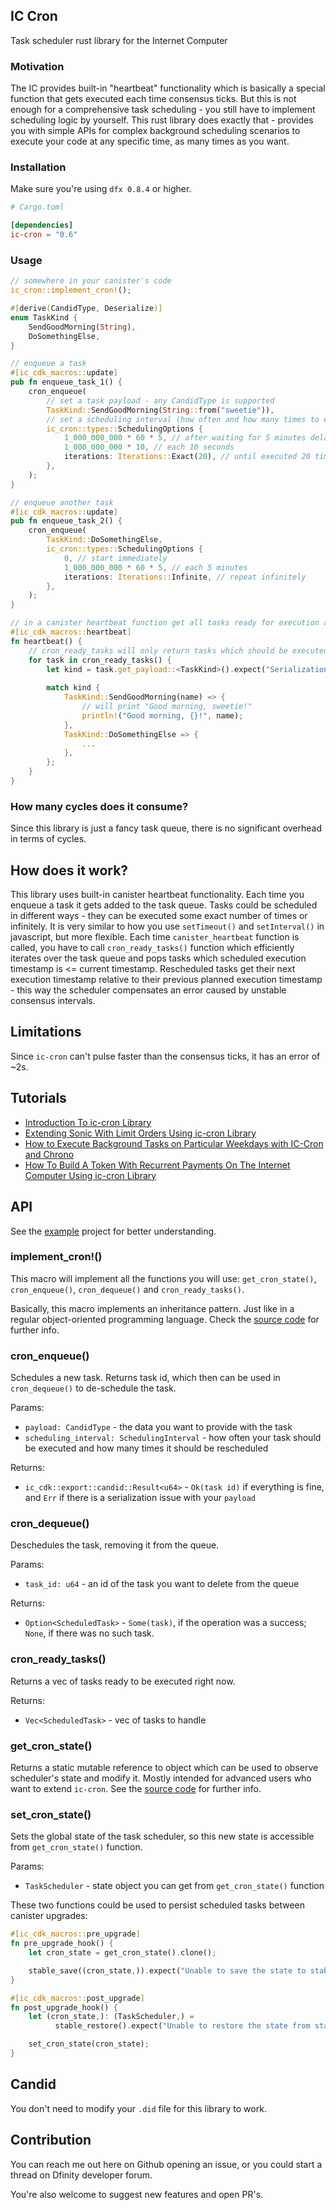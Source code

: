 ## IC Cron

Task scheduler rust library for the Internet Computer

### Motivation

The IC provides built-in "heartbeat" functionality which is basically a special function that gets executed each time
consensus ticks. But this is not enough for a comprehensive task scheduling - you still have to implement scheduling
logic by yourself. This rust library does exactly that - provides you with simple APIs for complex background scheduling 
scenarios to execute your code at any specific time, as many times as you want.

### Installation

Make sure you're using `dfx 0.8.4` or higher.

```toml
# Cargo.toml

[dependencies]
ic-cron = "0.6"
```

### Usage

```rust
// somewhere in your canister's code
ic_cron::implement_cron!();

#[derive(CandidType, Deserialize)]
enum TaskKind {
    SendGoodMorning(String),
    DoSomethingElse,
}

// enqueue a task
#[ic_cdk_macros::update]
pub fn enqueue_task_1() {
    cron_enqueue(
        // set a task payload - any CandidType is supported
        TaskKind::SendGoodMorning(String::from("sweetie")),
        // set a scheduling interval (how often and how many times to execute)
        ic_cron::types::SchedulingOptions {
            1_000_000_000 * 60 * 5, // after waiting for 5 minutes delay once
            1_000_000_000 * 10, // each 10 seconds
            iterations: Iterations::Exact(20), // until executed 20 times
        },
    );
}

// enqueue another task
#[ic_cdk_macros::update]
pub fn enqueue_task_2() {
    cron_enqueue(
        TaskKind::DoSomethingElse,
        ic_cron::types::SchedulingOptions {
            0, // start immediately
            1_000_000_000 * 60 * 5, // each 5 minutes
            iterations: Iterations::Infinite, // repeat infinitely
        },
    );
}

// in a canister heartbeat function get all tasks ready for execution at this exact moment and use it
#[ic_cdk_macros::heartbeat]
fn heartbeat() {
    // cron_ready_tasks will only return tasks which should be executed right now
    for task in cron_ready_tasks() {
        let kind = task.get_payload::<TaskKind>().expect("Serialization error");
      
        match kind {
            TaskKind::SendGoodMorning(name) => {
                // will print "Good morning, sweetie!"      
                println!("Good morning, {}!", name);
            },
            TaskKind::DoSomethingElse => {
                ...
            },
        };   
    }
}
```

### How many cycles does it consume?

Since this library is just a fancy task queue, there is no significant overhead in terms of cycles.

## How does it work?

This library uses built-in canister heartbeat functionality. Each time you enqueue a task it gets added to the task
queue. Tasks could be scheduled in different ways - they can be executed some exact number of times or infinitely. It is
very similar to how you use `setTimeout()` and `setInterval()` in javascript, but more flexible. Each
time `canister_heartbeat` function is called, you have to call `cron_ready_tasks()` function which efficiently iterates
over the task queue and pops tasks which scheduled execution timestamp is <= current timestamp. Rescheduled tasks get
their next execution timestamp relative to their previous planned execution timestamp - this way the scheduler
compensates an error caused by unstable consensus intervals.

## Limitations

Since `ic-cron` can't pulse faster than the consensus ticks, it has an error of ~2s. 

## Tutorials
* [Introduction To ic-cron Library](https://dev.to/seniorjoinu/introduction-to-ic-cron-library-17g1)
* [Extending Sonic With Limit Orders Using ic-cron Library](https://hackernoon.com/tutorial-extending-sonic-with-limit-orders-using-ic-cron-library)
* [How to Execute Background Tasks on Particular Weekdays with IC-Cron and Chrono](https://hackernoon.com/how-to-execute-background-tasks-on-particular-weekdays-with-ic-cron-and-chrono)
* [How To Build A Token With Recurrent Payments On The Internet Computer Using ic-cron Library](https://dev.to/seniorjoinu/tutorial-how-to-build-a-token-with-recurrent-payments-on-the-internet-computer-using-ic-cron-library-3l2h)

## API

See the [example](./example) project for better understanding.

### implement_cron!()

This macro will implement all the functions you will use: `get_cron_state()`, `cron_enqueue()`, `cron_dequeue()`
and `cron_ready_tasks()`.

Basically, this macro implements an inheritance pattern. Just like in a regular object-oriented programming language.
Check the [source code](ic-cron-rs/src/macros.rs) for further info.

### cron_enqueue()

Schedules a new task. Returns task id, which then can be used in `cron_dequeue()` to de-schedule the task.

Params:

* `payload: CandidType` - the data you want to provide with the task
* `scheduling_interval: SchedulingInterval` - how often your task should be executed and how many times it should be
  rescheduled

Returns:

* `ic_cdk::export::candid::Result<u64>` - `Ok(task id)` if everything is fine, and `Err` if there is a serialization
  issue with your `payload`

### cron_dequeue()

Deschedules the task, removing it from the queue.

Params:

* `task_id: u64` - an id of the task you want to delete from the queue

Returns:

* `Option<ScheduledTask>` - `Some(task)`, if the operation was a success; `None`, if there was no such task.

### cron_ready_tasks()

Returns a vec of tasks ready to be executed right now.

Returns:

* `Vec<ScheduledTask>` - vec of tasks to handle

### get_cron_state()

Returns a static mutable reference to object which can be used to observe scheduler's state and modify it. Mostly 
intended for advanced users who want to extend `ic-cron`. See the [source code](ic-cron-rs/src/task_scheduler.rs) for 
further info.

### set_cron_state()

Sets the global state of the task scheduler, so this new state is accessible from `get_cron_state()` function.

Params:

* `TaskScheduler` - state object you can get from `get_cron_state()` function

These two functions could be used to persist scheduled tasks between canister upgrades:
```rust
#[ic_cdk_macros::pre_upgrade]
fn pre_upgrade_hook() {
    let cron_state = get_cron_state().clone();

    stable_save((cron_state,)).expect("Unable to save the state to stable memory");
}

#[ic_cdk_macros::post_upgrade]
fn post_upgrade_hook() {
    let (cron_state,): (TaskScheduler,) =
          stable_restore().expect("Unable to restore the state from stable memory");

    set_cron_state(cron_state);
}
```

## Candid

You don't need to modify your `.did` file for this library to work.

## Contribution

You can reach me out here on Github opening an issue, or you could start a thread on Dfinity developer forum.

You're also welcome to suggest new features and open PR's.
